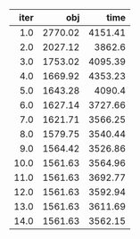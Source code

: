 |   iter |       obj |      time |
| ------:| ---------:| ---------:|
|  $1.0$ | $2770.02$ | $4151.41$ |
|  $2.0$ | $2027.12$ |  $3862.6$ |
|  $3.0$ | $1753.02$ | $4095.39$ |
|  $4.0$ | $1669.92$ | $4353.23$ |
|  $5.0$ | $1643.28$ |  $4090.4$ |
|  $6.0$ | $1627.14$ | $3727.66$ |
|  $7.0$ | $1621.71$ | $3566.25$ |
|  $8.0$ | $1579.75$ | $3540.44$ |
|  $9.0$ | $1564.42$ | $3526.86$ |
| $10.0$ | $1561.63$ | $3564.96$ |
| $11.0$ | $1561.63$ | $3692.77$ |
| $12.0$ | $1561.63$ | $3592.94$ |
| $13.0$ | $1561.63$ | $3611.69$ |
| $14.0$ | $1561.63$ | $3562.15$ |

